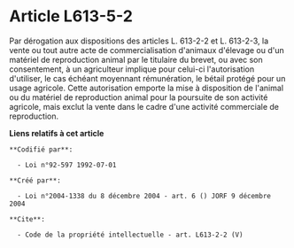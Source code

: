 # Article L613-5-2

Par dérogation aux dispositions des articles L. 613-2-2 et L. 613-2-3, la vente ou tout autre acte de commercialisation
d'animaux d'élevage ou d'un matériel de reproduction animal par le titulaire du brevet, ou avec son consentement, à un
agriculteur implique pour celui-ci l'autorisation d'utiliser, le cas échéant moyennant rémunération, le bétail protégé pour
un usage agricole. Cette autorisation emporte la mise à disposition de l'animal ou du matériel de reproduction animal pour la
poursuite de son activité agricole, mais exclut la vente dans le cadre d'une activité commerciale de reproduction.

**Liens relatifs à cet article**

	**Codifié par**:

	  - Loi n°92-597 1992-07-01

	**Créé par**:

	  - Loi n°2004-1338 du 8 décembre 2004 - art. 6 () JORF 9 décembre 2004

	**Cite**:

	  - Code de la propriété intellectuelle - art. L613-2-2 (V)
